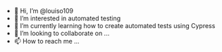 - 👋 Hi, I’m @louiso109
- 👀 I’m interested in automated testing
- 🌱 I’m currently learning how to create automated tests using Cypress
- 💞️ I’m looking to collaborate on ...
- 📫 How to reach me ...

<!---
louiso109/louiso109 is a ✨ special ✨ repository because its `README.md` (this file) appears on your GitHub profile.
You can click the Preview link to take a look at your changes.
--->
